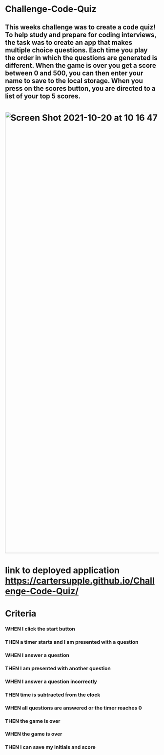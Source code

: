# Challenge-Code-Quiz
## This weeks challenge was to create a code quiz! To help study and prepare for coding interviews, the task was to create an app that makes multiple choice questions. Each time you play the order in which the questions are generated is different. When the game is over you get a score between 0 and 500, you can then enter your name to save to the local storage. When you press on the scores button, you are directed to a list of your top 5 scores.
# <img width="1440" alt="Screen Shot 2021-10-20 at 10 16 47 AM" src="https://user-images.githubusercontent.com/89411805/138140582-0644765d-cb59-4f39-8cf0-82479dd13482.png">

# link to deployed application https://cartersupple.github.io/Challenge-Code-Quiz/

# Criteria
### WHEN I click the start button
### THEN a timer starts and I am presented with a question
### WHEN I answer a question
### THEN I am presented with another question
### WHEN I answer a question incorrectly
### THEN time is subtracted from the clock
### WHEN all questions are answered or the timer reaches 0
### THEN the game is over
### WHEN the game is over
### THEN I can save my initials and score